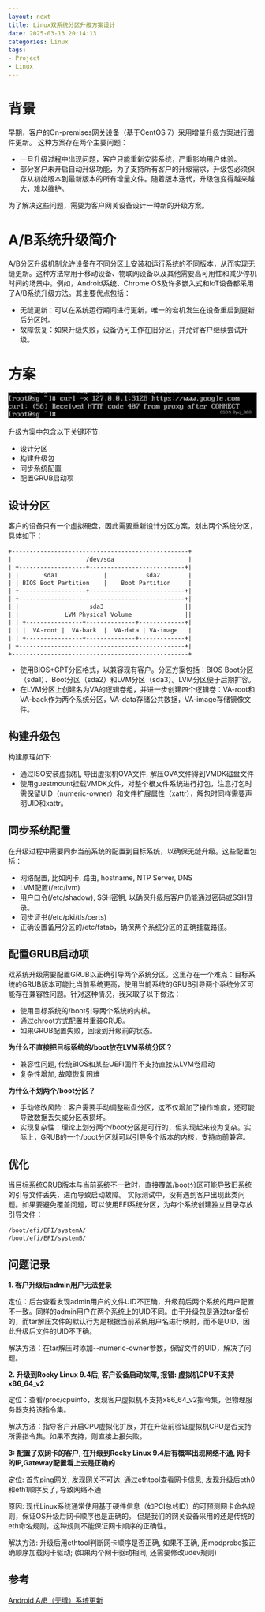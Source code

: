 ```yaml
---
layout: next
title: Linux双系统分区升级方案设计
date: 2025-03-13 20:14:13
categories: Linux
tags:
- Project
- Linux
---
```


# 背景

早期，客户的On-premises网关设备（基于CentOS 7）采用增量升级方案进行固件更新。 这种方案存在两个主要问题：
* 一旦升级过程中出现问题，客户只能重新安装系统，严重影响用户体验。
* 部分客户未开启自动升级功能，为了支持所有客户的升级需求，升级包必须保存从初始版本到最新版本的所有增量文件。随着版本迭代，升级包变得越来越大，难以维护。

为了解决这些问题，需要为客户网关设备设计一种新的升级方案。

# A/B系统升级简介
A/B分区升级机制允许设备在不同分区上安装和运行系统的不同版本，从而实现无缝更新。这种方法常用于移动设备、物联网设备以及其他需要高可用性和减少停机时间的场景中。例如，Android系统、Chrome OS及许多嵌入式和IoT设备都采用了A/B系统升级方法。其主要优点包括：
* 无缝更新：可以在系统运行期间进行更新，唯一的宕机发生在设备重启到更新后分区时。
* 故障恢复：如果升级失败，设备仍可工作在旧分区，并允许客户继续尝试升级。

<!-- more -->

# 方案
![](image1.png)


升级方案中包含以下关键环节:
* 设计分区
* 构建升级包
* 同步系统配置
* 配置GRUB启动项

## 设计分区
客户的设备只有一个虚拟硬盘，因此需要重新设计分区方案，划出两个系统分区，具体如下：
```
+--------------------------------------------------+
|                     /dev/sda                     |
| +-------------------+---------------------------+|
| |       sda1             |           sda2        |
| | BIOS Boot Partition    |    Boot Partition     |
| +-------------------+---------------------------+|
| +-----------------------------------------------+|
| |                    sda3                       ||
| |             LVM Physical Volume               ||
| | +----------------+--------------+-------------+|
| | |  VA-root |  VA-back  |  VA-data | VA-image   |
| | +----------------+--------------+-------------+|
| +-----------------------------------------------+|
+--------------------------------------------------+
```
* 使用BIOS+GPT分区格式，以兼容现有客户。分区方案包括：BIOS Boot分区（sda1）、Boot分区（sda2）和LVM分区（sda3）。LVM分区便于后期扩容。
* 在LVM分区上创建名为VA的逻辑卷组，并进一步创建四个逻辑卷：VA-root和VA-back作为两个系统分区，VA-data存储公共数据，VA-image存储镜像文件。

## 构建升级包
构建原理如下:
* 通过ISO安装虚拟机, 导出虚拟机OVA文件, 解压OVA文件得到VMDK磁盘文件
* 使用guestmount挂载VMDK文件，对整个根文件系统进行打包，注意打包时需保留UID（numeric-owner）和文件扩展属性（xattr），解包时同样需要声明UID和xattr。

## 同步系统配置
在升级过程中需要同步当前系统的配置到目标系统，以确保无缝升级。这些配置包括：
* 网络配置, 比如网卡, 路由, hostname, NTP Server, DNS
* LVM配置(/etc/lvm)
* 用户口令(/etc/shadow), SSH密钥, 以确保升级后客户仍能通过密码或SSH登录。
* 同步证书(/etc/pki/tls/certs)
* 正确设置备用分区的/etc/fstab，确保两个系统分区的正确挂载路径。

## 配置GRUB启动项
双系统升级需要配置GRUB以正确引导两个系统分区。这里存在一个难点：目标系统的GRUB版本可能比当前系统更高，使用当前系统的GRUB引导两个系统分区可能存在兼容性问题。针对这种情况，我采取了以下做法：
* 使用目标系统的/boot引导两个系统的内核。
* 通过chroot方式配置并重装GRUB。
* 如果GRUB配置失败，回滚到升级前的状态。

**为什么不直接把目标系统的/boot放在LVM系统分区？**
* 兼容性问题, 传统BIOS和某些UEFI固件不支持直接从LVM卷启动
* 复杂性增加, 故障恢复困难

**为什么不划两个/boot分区？**
* 手动修改风险：客户需要手动调整磁盘分区，这不仅增加了操作难度，还可能导致数据丢失或分区表损坏。
* 实现复杂性：理论上划分两个/boot分区是可行的，但实现起来较为复杂。实际上，GRUB的一个/boot分区就可以引导多个版本的内核，支持向前兼容。

## 优化
当目标系统GRUB版本与当前系统不一致时，直接覆盖/boot分区可能导致旧系统的引导文件丢失，进而导致启动故障。
实际测试中，没有遇到客户出现此类问题。如果要避免覆盖问题，可以使用EFI系统分区，为每个系统创建独立目录存放引导文件：
```
/boot/efi/EFI/systemA/
/boot/efi/EFI/systemB/
```
## 问题记录

**1. 客户升级后admin用户无法登录**

定位：后台查看发现admin用户的文件UID不正确，升级前后两个系统的用户配置不一致。同样的admin用户在两个系统上的UID不同。由于升级包是通过tar备份的，而tar解压文件的默认行为是根据当前系统用户名进行映射，而不是UID，因此升级后文件的UID不正确。

解决方法：在tar解压时添加--numeric-owner参数，保留文件的UID，解决了问题。

**2. 升级到Rocky Linux 9.4后, 客户设备启动故障, 报错: 虚拟机CPU不支持x86_64_v2**

定位：查看/proc/cpuinfo，发现客户虚拟机不支持x86_64_v2指令集，但物理服务器支持该指令集。

解决方法：指导客户开启CPU虚拟化扩展，并在升级前验证虚拟机CPU是否支持所需指令集。如果不支持，则直接上报失败。

**3: 配置了双网卡的客户, 在升级到Rocky Linux 9.4后有概率出现网络不通, 网卡的IP,Gateway配置看上去是正确的**

定位: 首先ping网关, 发现网关不可达, 通过ethtool查看网卡信息, 发现升级后eth0和eth1顺序反了, 导致网络不通

原因: 现代Linux系统通常使用基于硬件信息（如PCI总线ID）的可预测网卡命名规则，保证OS升级后网卡顺序也是正确的。 但是我们的网关设备采用的还是传统的eth命名规则，这种规则不能保证网卡顺序的正确性。

解决方法: 升级后用ethtool判断网卡顺序是否正确, 如果不正确, 用modprobe按正确顺序加载网卡驱动; (如果两个网卡驱动相同, 还需要修改udev规则)

## 参考
[Android A/B（无缝）系统更新](https://source.android.com/docs/core/ota/ab?hl=zh-cn)